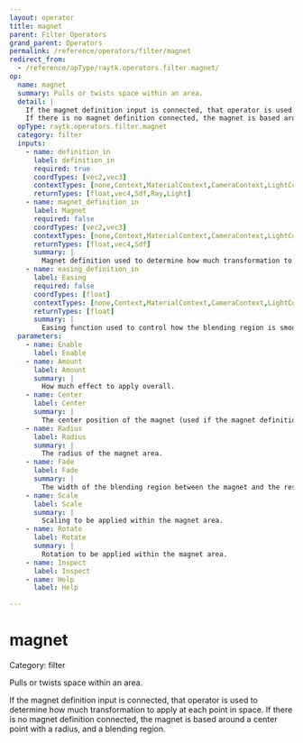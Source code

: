 ```yaml
---
layout: operator
title: magnet
parent: Filter Operators
grand_parent: Operators
permalink: /reference/operators/filter/magnet
redirect_from:
  - /reference/opType/raytk.operators.filter.magnet/
op:
  name: magnet
  summary: Pulls or twists space within an area.
  detail: |
    If the magnet definition input is connected, that operator is used to determine how much transformation to apply at each point in space.
    If there is no magnet definition connected, the magnet is based around a center point with a radius, and a blending region.
  opType: raytk.operators.filter.magnet
  category: filter
  inputs:
    - name: definition_in
      label: definition_in
      required: true
      coordTypes: [vec2,vec3]
      contextTypes: [none,Context,MaterialContext,CameraContext,LightContext,RayContext]
      returnTypes: [float,vec4,Sdf,Ray,Light]
    - name: magnet_definition_in
      label: Magnet
      required: false
      coordTypes: [vec2,vec3]
      contextTypes: [none,Context,MaterialContext,CameraContext,LightContext,RayContext]
      returnTypes: [float,vec4,Sdf]
      summary: |
        Magnet definition used to determine how much transformation to apply at each point. If this is an operator that produces an SDF or float value, that value is used to decide how far each point is from the magnet. If it returns a vec4, it is used to determine where the magnet center position is relative to each point.
    - name: easing_definition_in
      label: Easing
      required: false
      coordTypes: [float]
      contextTypes: [none,Context,MaterialContext,CameraContext,LightContext,RayContext]
      returnTypes: [float]
      summary: |
        Easing function used to control how the blending region is smoothed.
  parameters:
    - name: Enable
      label: Enable
    - name: Amount
      label: Amount
      summary: |
        How much effect to apply overall.
    - name: Center
      label: Center
      summary: |
        The center position of the magnet (used if the magnet definition is not connected).
    - name: Radius
      label: Radius
      summary: |
        The radius of the magnet area.
    - name: Fade
      label: Fade
      summary: |
        The width of the blending region between the magnet and the rest of space.
    - name: Scale
      label: Scale
      summary: |
        Scaling to be applied within the magnet area.
    - name: Rotate
      label: Rotate
      summary: |
        Rotation to be applied within the magnet area.
    - name: Inspect
      label: Inspect
    - name: Help
      label: Help

---
```


# magnet

Category: filter



Pulls or twists space within an area.

If the magnet definition input is connected, that operator is used to determine how much transformation to apply at each point in space.
If there is no magnet definition connected, the magnet is based around a center point with a radius, and a blending region.